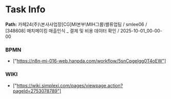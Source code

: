 # Task Info

**Path:** 카페24(주)\본사사업장\[CG]MI본부\MIH그룹\밸류업팀 / smlee06 / [348608] 매치메이킹 매출인식 _ 결제 및 비용 데이터 확인 / 2025-10-01_00-00-00

### BPMN
- ["https://n8n-mi-016-web.hanpda.com/workflow/5snCpgeIgg0T4oEW"]

### WIKI
- ["https://wiki.simplexi.com/pages/viewpage.action?pageId=2753078789"]


